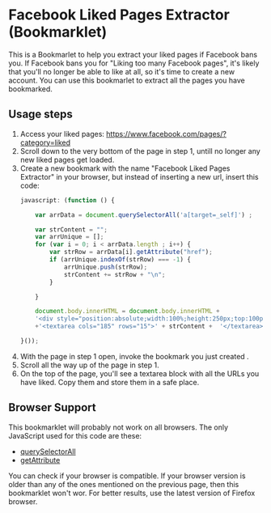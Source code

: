 # Facebook Liked Pages Extractor (Bookmarklet)
This is a Bookmarlet to help you extract your liked pages if Facebook bans you.
If Facebook bans you for "Liking too many Facebook pages", it's likely that you'll no longer be able to like at all, so it's time to create a new account. You can use this bookmarlet to extract all the pages you have bookmarked.

## Usage steps
1. Access your liked pages:  https://www.facebook.com/pages/?category=liked
2. Scroll down to the very bottom of the page in step 1, untill no longer any new liked pages get loaded. 
3. Create a new bookmark with the name "Facebook Liked Pages Extractor" in your browser, but instead of inserting a new url, insert this code: 
	```javascript
	javascript: (function () { 

		var arrData = document.querySelectorAll('a[target=_self]') ;

		var strContent = "";
		var arrUnique = [];
		for (var i = 0; i < arrData.length ; i++) {
			var strRow = arrData[i].getAttribute("href");
			if (arrUnique.indexOf(strRow) === -1) {
				arrUnique.push(strRow);
				strContent += strRow + "\n";
			}

		}

		document.body.innerHTML = document.body.innerHTML +
		'<div style="position:absolute;width:100%;height:250px;top:100px;opacity:0.9;z-index:10000;background:#29487d;text-align:center;">'
		+'<textarea cols="185" rows="15">' + strContent +  '</textarea></div>' ;

	}());
	```
4. With the page in step 1 open, invoke the bookmark you just created .
5. Scroll all the way up of the page in step 1.
6. On the top of the page, you'll see a textarea block with all the URLs you have liked. Copy them and store them in a safe place.

## Browser Support
This bookmarklet will probably not work on all browsers. The only JavaScript used for this code are these:

- [querySelectorAll](https://developer.mozilla.org/en-US/docs/Web/API/Document/querySelectorAll) 
- [getAttribute](https://developer.mozilla.org/en/docs/Web/API/Element/getAttribute)

You can check if your browser is compatible. If your browser version is older than any of the ones mentioned on the previous page, then this bookmarklet won't wor.
For better results, use the latest version of Firefox browser.





